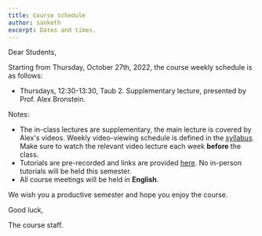 ```yaml
---
title: Course schedule
author: sanketh
excerpt: Dates and times.
---
```


Dear Students,

Starting from Thursday, October 27th, 2022, the course weekly schedule is as follows:


- Thursdays, 12:30-13:30, Taub 2.
  Supplementary lecture, presented by Prof. Alex Bronstein.

Notes:

- The in-class lectures are supplementary, the main lecture is covered by Alex's videos. Weekly video-viewing schedule is defined in the [syllabus](/cs236860/info#detailed-syllabus). Make sure to watch the relevant video lecture each week **before** the class.
- Tutorials are pre-recorded and links are provided [here](/cs236860/tutorials/recordings). No in-person tutorials will be held this semester.
- All course meetings will be held in **English**.

We wish you a productive semester and hope you enjoy the course.

Good luck,

The course staff.